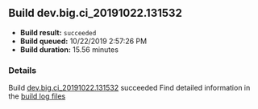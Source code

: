 ## Build dev.big.ci_20191022.131532
- **Build result:** `succeeded`
- **Build queued:** 10/22/2019 2:57:26 PM
- **Build duration:** 15.56 minutes
### Details
Build [dev.big.ci_20191022.131532](https://winappstudio.visualstudio.com/web/build.aspx?pcguid=a4ef43be-68ce-4195-a619-079b4d9834c2&builduri=vstfs%3a%2f%2f%2fBuild%2fBuild%2f31532) succeeded
Find detailed information in the [build log files]()
